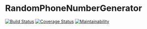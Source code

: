 # RandomPhoneNumberGenerator
[![Build Status](https://travis-ci.com/GeekHijabi/Random-phone-number-generator.svg?token=GGygmjpzKNRcVHksympF&branch=develop)](https://travis-ci.com/GeekHijabi/Random-phone-number-generator)
[![Coverage Status](https://coveralls.io/repos/github/GeekHijabi/Random-phone-number-generator/badge.svg?branch=develop)](https://coveralls.io/github/GeekHijabi/Random-phone-number-generator?branch=develop)
[![Maintainability](https://api.codeclimate.com/v1/badges/46f70badc83df2471c77/maintainability)](https://codeclimate.com/github/GeekHijabi/Random-phone-number-generator/maintainability)
